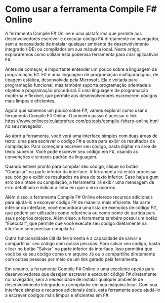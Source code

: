 Como usar a ferramenta Compile F# Online
========================================

A ferramenta Compile F# Online é uma plataforma que permite aos desenvolvedores escrever e executar código F# diretamente no navegador, sem a necessidade de instalar qualquer ambiente de desenvolvimento integrado (IDE) ou compilador em sua máquina local. Neste artigo, exploraremos como utilizar esta poderosa ferramenta para criar aplicativos F#.

Antes de começar, é importante entender um pouco sobre a linguagem de programação F#. F# é uma linguagem de programação multiparadigma, de tipagem estática, desenvolvida pela Microsoft. Ela é voltada para programação funcional, mas também suporta programação orientada a objetos e programação procedural. É uma linguagem de programação moderna e flexível, que permite aos desenvolvedores escreverem códigos mais limpos e eficientes.

Agora que sabemos um pouco sobre F#, vamos explorar como usar a ferramenta Compile F# Online. O primeiro passo é acessar o link <https://www.onlinecalculatorsfree.com/pt/tools/compile-fsharp-online.html> no seu navegador.

Ao abrir a ferramenta, você verá uma interface simples com duas áreas de texto: uma para escrever o código F# e outra para exibir os resultados da compilação. Para começar a escrever seu código, basta digitar na área de texto superior. Você pode escrever seu código em F#, usando as convenções e sintaxes padrão da linguagem.

Quando estiver pronto para compilar seu código, clique no botão "Compilar" na parte inferior da interface. A ferramenta irá então processar seu código e exibir os resultados na área de texto inferior. Caso haja algum erro de sintaxe ou compilação, a ferramenta irá exibir uma mensagem de erro detalhada e indicar a linha em que o erro ocorreu.

Além disso, a ferramenta Compile F# Online oferece recursos adicionais para ajudá-lo a escrever código F# de maneira mais eficiente. Na parte inferior da interface, você encontrará uma lista de exemplos de código F#, que podem ser utilizados como referência ou como ponto de partida para seus próprios projetos. Além disso, a ferramenta também possui um botão "Executar", que permite que você execute seu código diretamente na interface sem precisar compilá-lo.

Outra funcionalidade útil da ferramenta é a capacidade de salvar e compartilhar seu código com outras pessoas. Para salvar seu código, basta clicar no botão "Salvar" na parte inferior da interface. Isso permitirá que você baixe seu código como um arquivo .fs ou o compartilhe diretamente com outras pessoas por meio de um link gerado pela ferramenta.

Em resumo, a ferramenta Compile F# Online é uma excelente opção para desenvolvedores que desejam escrever e executar código F# diretamente no navegador, sem a necessidade de instalar qualquer ambiente de desenvolvimento integrado ou compilador em sua máquina local. Com sua interface simples e recursos adicionais úteis, esta ferramenta pode ajudá-lo a escrever códigos mais limpos e eficientes em F#.